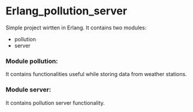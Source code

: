 # Erlang_pollution_server
Simple project wirtten in Erlang. It contains two modules:
* pollution
* server
### Module pollution:
It contains functionalities useful while storing data from weather stations.
### Module server:
It contains pollution server functionality.
